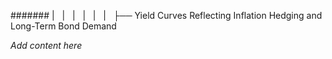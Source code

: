 ####### |   |   |   |   |   |   ├── Yield Curves Reflecting Inflation Hedging and Long-Term Bond Demand

*Add content here*